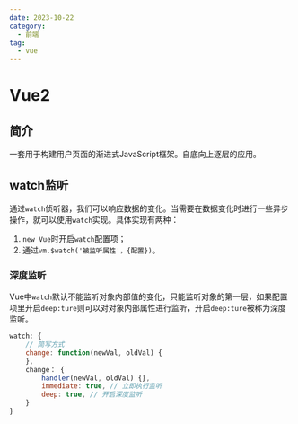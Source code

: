```yaml
---
date: 2023-10-22
category: 
  - 前端
tag: 
  - vue
---
```


# Vue2

## 简介

一套用于构建用户页面的渐进式JavaScript框架。自底向上逐层的应用。

## watch监听

通过`watch`侦听器，我们可以响应数据的变化。当需要在数据变化时进行一些异步操作，就可以使用`watch`实现。具体实现有两种：

1. `new Vue`时开启`watch`配置项；
2. 通过`vm.$watch('被监听属性'，{配置})`。

### 深度监听

Vue中`watch`默认不能监听对象内部值的变化，只能监听对象的第一层，如果配置项里开启`deep:ture`则可以对对象内部属性进行监听，开启`deep:ture`被称为深度监听。

```js
watch: {
    // 简写方式
    change: function(newVal, oldVal) {
    },
    change： {
        handler(newVal, oldVal) {},
        immediate: true, // 立即执行监听
        deep: true, // 开启深度监听
    }
}
```
